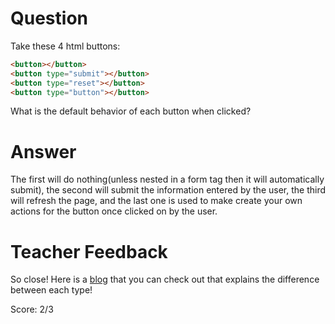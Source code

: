 # Question
Take these 4 html buttons:

```html
<button></button>
<button type="submit"></button>
<button type="reset"></button>
<button type="button"></button>
```

What is the default behavior of each button when clicked?

# Answer
The first will do nothing(unless nested in a form tag then it will automatically submit), the second will submit the information entered by the user, the third will refresh the page, and the last one is used to make create your own actions for the button once clicked on by the user.

# Teacher Feedback

So close! Here is a [blog](https://www.dofactory.com/html/button/type) that you can check out that explains the difference between each type!

Score: 2/3